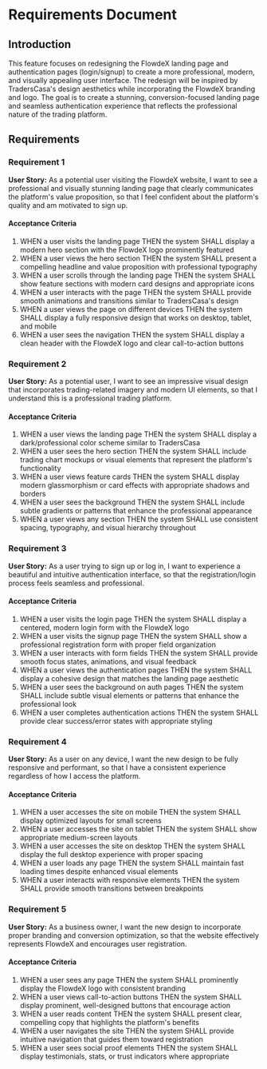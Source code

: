 # Requirements Document

## Introduction

This feature focuses on redesigning the FlowdeX landing page and authentication pages (login/signup) to create a more professional, modern, and visually appealing user interface. The redesign will be inspired by TradersCasa's design aesthetics while incorporating the FlowdeX branding and logo. The goal is to create a stunning, conversion-focused landing page and seamless authentication experience that reflects the professional nature of the trading platform.

## Requirements

### Requirement 1

**User Story:** As a potential user visiting the FlowdeX website, I want to see a professional and visually stunning landing page that clearly communicates the platform's value proposition, so that I feel confident about the platform's quality and am motivated to sign up.

#### Acceptance Criteria

1. WHEN a user visits the landing page THEN the system SHALL display a modern hero section with the FlowdeX logo prominently featured
2. WHEN a user views the hero section THEN the system SHALL present a compelling headline and value proposition with professional typography
3. WHEN a user scrolls through the landing page THEN the system SHALL show feature sections with modern card designs and appropriate icons
4. WHEN a user interacts with the page THEN the system SHALL provide smooth animations and transitions similar to TradersCasa's design
5. WHEN a user views the page on different devices THEN the system SHALL display a fully responsive design that works on desktop, tablet, and mobile
6. WHEN a user sees the navigation THEN the system SHALL display a clean header with the FlowdeX logo and clear call-to-action buttons

### Requirement 2

**User Story:** As a potential user, I want to see an impressive visual design that incorporates trading-related imagery and modern UI elements, so that I understand this is a professional trading platform.

#### Acceptance Criteria

1. WHEN a user views the landing page THEN the system SHALL display a dark/professional color scheme similar to TradersCasa
2. WHEN a user sees the hero section THEN the system SHALL include trading chart mockups or visual elements that represent the platform's functionality
3. WHEN a user views feature cards THEN the system SHALL display modern glassmorphism or card effects with appropriate shadows and borders
4. WHEN a user sees the background THEN the system SHALL include subtle gradients or patterns that enhance the professional appearance
5. WHEN a user views any section THEN the system SHALL use consistent spacing, typography, and visual hierarchy throughout

### Requirement 3

**User Story:** As a user trying to sign up or log in, I want to experience a beautiful and intuitive authentication interface, so that the registration/login process feels seamless and professional.

#### Acceptance Criteria

1. WHEN a user visits the login page THEN the system SHALL display a centered, modern login form with the FlowdeX logo
2. WHEN a user visits the signup page THEN the system SHALL show a professional registration form with proper field organization
3. WHEN a user interacts with form fields THEN the system SHALL provide smooth focus states, animations, and visual feedback
4. WHEN a user views the authentication pages THEN the system SHALL display a cohesive design that matches the landing page aesthetic
5. WHEN a user sees the background on auth pages THEN the system SHALL include subtle visual elements or patterns that enhance the professional look
6. WHEN a user completes authentication actions THEN the system SHALL provide clear success/error states with appropriate styling

### Requirement 4

**User Story:** As a user on any device, I want the new design to be fully responsive and performant, so that I have a consistent experience regardless of how I access the platform.

#### Acceptance Criteria

1. WHEN a user accesses the site on mobile THEN the system SHALL display optimized layouts for small screens
2. WHEN a user accesses the site on tablet THEN the system SHALL show appropriate medium-screen layouts
3. WHEN a user accesses the site on desktop THEN the system SHALL display the full desktop experience with proper spacing
4. WHEN a user loads any page THEN the system SHALL maintain fast loading times despite enhanced visual elements
5. WHEN a user interacts with responsive elements THEN the system SHALL provide smooth transitions between breakpoints

### Requirement 5

**User Story:** As a business owner, I want the new design to incorporate proper branding and conversion optimization, so that the website effectively represents FlowdeX and encourages user registration.

#### Acceptance Criteria

1. WHEN a user sees any page THEN the system SHALL prominently display the FlowdeX logo with consistent branding
2. WHEN a user views call-to-action buttons THEN the system SHALL display prominent, well-designed buttons that encourage action
3. WHEN a user reads content THEN the system SHALL present clear, compelling copy that highlights the platform's benefits
4. WHEN a user navigates the site THEN the system SHALL provide intuitive navigation that guides them toward registration
5. WHEN a user sees social proof elements THEN the system SHALL display testimonials, stats, or trust indicators where appropriate